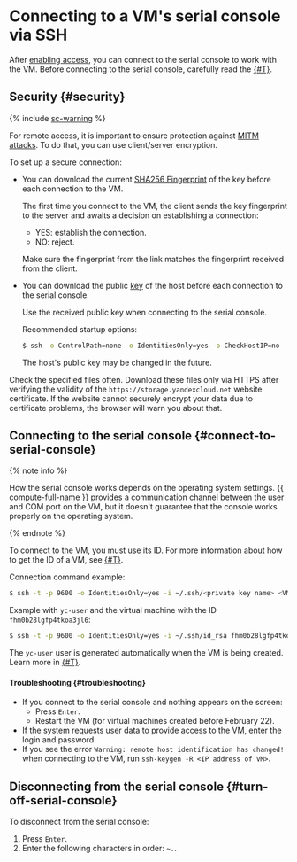 # Connecting to a VM's serial console via SSH

After [enabling access](./index.md), you can connect to the serial console to work with the VM. Before connecting to the serial console, carefully read the [{#T}](#security).

## Security {#security}

{% include [sc-warning](../../../_includes/compute/serial-console-warning.md) %}

For remote access, it is important to ensure protection against [MITM attacks](https://en.wikipedia.org/wiki/Man-in-the-middle_attack). To do that, you can use client/server encryption.

To set up a secure connection:

- You can download the current [SHA256 Fingerprint](https://storage.yandexcloud.net/cloud-certs/serialssh-fingerprint.txt) of the key before each connection to the VM.

    The first time you connect to the VM, the client sends the key fingerprint to the server and awaits a decision on establishing a connection:
    - YES: establish the connection.
    - NO: reject.

    Make sure the fingerprint from the link matches the fingerprint received from the client.

- You can download the public [key](https://storage.yandexcloud.net/cloud-certs/serialssh-knownhosts) of the host before each connection to the serial console.

    Use the received public key when connecting to the serial console.

    Recommended startup options:

    ```bash
    $ ssh -o ControlPath=none -o IdentitiesOnly=yes -o CheckHostIP=no -o StrictHostKeyChecking=yes -o UserKnownHostsFile=./serialssh-knownhosts -p 9600 -i ~/.ssh/<secret key name> <VM ID>.<user name>@serialssh.cloud.yandex.net
    ```

    The host's public key may be changed in the future.

Check the specified files often. Download these files only via HTTPS after verifying the validity of the `https://storage.yandexcloud.net` website certificate. If the website cannot securely encrypt your data  due to certificate problems, the browser will warn you about that.

## Connecting to the serial console {#connect-to-serial-console}

{% note info %}

How the serial console works depends on the operating system settings. {{ compute-full-name }} provides a communication channel between the user and COM port on the VM, but it doesn't guarantee that the console works properly on the operating system.

{% endnote %}

To connect to the VM, you must use its ID. For more information about how to get the ID of a VM, see [{#T}](../vm-info/get-info.md).

Connection command example:

```bash
$ ssh -t -p 9600 -o IdentitiesOnly=yes -i ~/.ssh/<private key name> <VM ID>.<username>@serialssh.cloud.yandex.net
```

Example with `yc-user` and the virtual machine with the ID `fhm0b28lgfp4tkoa3jl6`:

```bash
$ ssh -t -p 9600 -o IdentitiesOnly=yes -i ~/.ssh/id_rsa fhm0b28lgfp4tkoa3jl6.yc-user@serialssh.cloud.yandex.net
```

The  `yc-user` user is generated automatically when the VM is being created. Learn more in [{#T}](../vm-create/create-linux-vm.md).

#### Troubleshooting {#troubleshooting}

- If you connect to the serial console and nothing appears on the screen:
    - Press `Enter`.
    - Restart the VM (for virtual machines created before February 22).
- If the system requests user data to provide access to the VM, enter the login and password.
- If you see the error `Warning: remote host identification has changed!` when connecting to the VM, run `ssh-keygen -R <IP address of VM>`.

## Disconnecting from the serial console {#turn-off-serial-console}

To disconnect from the serial console:

1. Press `Enter`.
1. Enter the following characters in order: `~.`.

